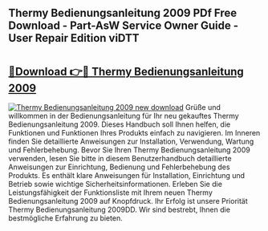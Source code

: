 ## Thermy Bedienungsanleitung 2009 PDf Free Download - Part-AsW Service Owner Guide - User Repair Edition viDTT

# <h2><a href="http://df52ibz.blite.top/?on=Thermy+Bedienungsanleitung+2009">🔗Download 👉🔴 Thermy Bedienungsanleitung 2009</a></h2>

[![Thermy Bedienungsanleitung 2009 new download](https://i.imgur.com/lujVjoI.png)](http://df52ibz.blite.top/?on=Thermy+Bedienungsanleitung+2009)
Grüße und willkommen in der Bedienungsanleitung für Ihr neu gekauftes Thermy Bedienungsanleitung 2009. Dieses Handbuch soll Ihnen helfen, die Funktionen und Funktionen Ihres Produkts einfach zu navigieren. Im Inneren finden Sie detaillierte Anweisungen zur Installation, Verwendung, Wartung und Fehlerbehebung. Bevor Sie Ihren Thermy Bedienungsanleitung 2009 verwenden, lesen Sie bitte in diesem Benutzerhandbuch detaillierte Anweisungen zur Einrichtung, Bedienung und Fehlerbehebung des Produkts. Es enthält klare Anweisungen für Installation, Einrichtung und Betrieb sowie wichtige Sicherheitsinformationen. Erleben Sie die Leistungsfähigkeit der Funktionsliste mit Ihrem neuen Thermy Bedienungsanleitung 2009 auf Knopfdruck. Ihr Erfolg ist unsere Priorität Thermy Bedienungsanleitung 2009DD. Wir sind bestrebt, Ihnen die bestmögliche Erfahrung zu bieten.
